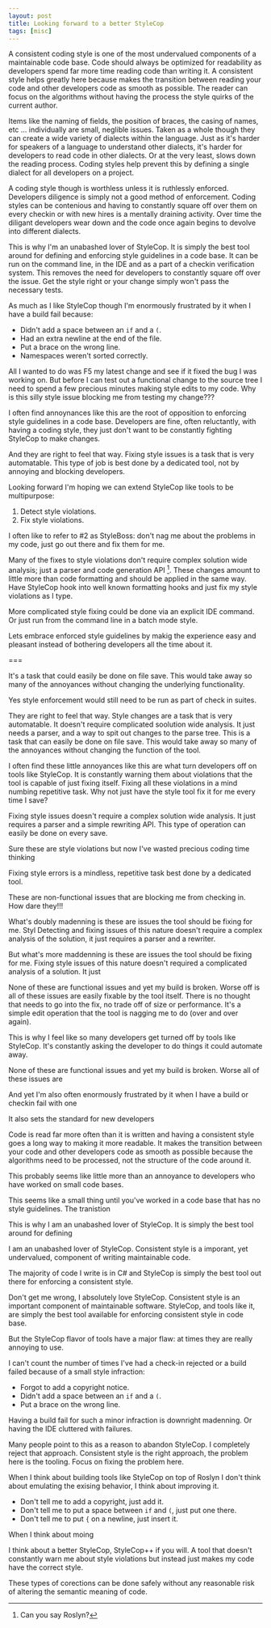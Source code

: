 ```yaml
---
layout: post
title: Looking forward to a better StyleCop
tags: [misc]
---
```

A consistent coding style is one of the most undervalued components of a maintainable code base.  Code should always be optimized for readability as developers spend far more time reading code than writing it.  A consistent style helps greatly here because makes the transition between reading your code and other developers code as smooth as possible.  The reader can focus on the algorithms without having the process the style quirks of the current author.  

Items like the naming of fields, the position of braces, the casing of names, etc ... individually are small, neglible issues.  Taken as a whole though they can create a wide variety of dialects within the language.  Just as it's harder for speakers of a language to understand other dialects, it's harder for developers to read code in other dialects.  Or at the very least, slows down the reading process.  Coding styles help prevent this by defining a single dialect for all developers on a project.

A coding style though is worthless unless it is ruthlessly enforced.  Developers diligence is simply not a good method of enforcement.  Coding styles can be contenious and having to constantly square off over them on every checkin or with new hires is a mentally draining activity.  Over time the diligant developers wear down and the code once again begins to devolve into different dialects.

This is why I'm an unabashed lover of StyleCop.  It is simply the best tool around for defining and enforcing style guidelines in a code base.  It can be run on the command line, in the IDE and as a part of a checkin verification system.  This removes the need for developers to constantly square off over the issue.  Get the style right or your change simply won't pass the necessary tests. 

As much as I like StyleCop though I'm enormously frustrated by it when I have a build fail because:

- Didn't add a space between an `if` and a `(`.
- Had an extra newline at the end of the file. 
- Put a brace on the wrong line. 
- Namespaces weren't sorted correctly. 

All I wanted to do was F5 my latest change and see if it fixed the bug I was working on.  But before I can test out a functional change to the source tree I need to spend a few precious minutes making style edits to my code.  Why is this silly style issue blocking me from testing my change??? 

I often find annoynances like this are the root of opposition to enforcing style guidelines in a code base.  Developers are fine, often reluctantly, with having a coding style, they just don't want to be constantly fighting StyleCop to make changes. 

And they are right to feel that way.  Fixing style issues is a task that is very automatable.  This type of job is best done by a dedicated tool, not by annoying and blocking developers. 

Looking forward I'm hoping we can extend StyleCop like tools to be multipurpose:

1. Detect style violations.
2. Fix style violations.

I often like to refer to #2 as StyleBoss: don't nag me about the problems in my code, just go out there and fix them for me. 

Many of the fixes to style violations don't require complex solution wide analysis; just a parser and code generation API [^1].  These changes amount to little more than code formatting and should be applied in the same way.  Have StyleCop hook into well known formatting hooks and just fix my style violations as I type. 

More complicated style fixing could be done via an explicit IDE command.  Or just run from the command line in a batch mode style.  

Lets embrace enforced style guidelines by makig the experience easy and pleasant instead of bothering developers all the time about it. 

[^1]: Can you say Roslyn? 

===

It's a task that could easily be done on file save.  This would take away so many of the annoyances without changing the underlying functionality.  

Yes style enforcement would still need to be run as part of check in suites.  

They are right to feel that way.  Style changes are a task that is very automatable.  It doesn't require complicated soolution wide analysis.  It just needs a parser, and a way to spit out changes to the parse tree.  This is a task that can easily be done on file save.  This would take away so many of the annoyances without changing the function of the tool. 

I often find these little annoyances like this are what turn developers off on tools like StyleCop.  It is constantly warning them about violations that the tool is capable of just fixing itself.  Fixing all these violations in a mind numbing repetitive task.  Why not just have the style tool fix it for me every time I save?  

Fixing style issues doesn't require a complex solution wide analysis.  It just requires a parser and a simple rewriting API.  This type of operation can easily be done on every save.  

Sure these are style violations but now I've wasted precious coding time thinking 

Fixing style errors is a mindless, repetitive task best done by a dedicated tool. 

These are non-functional issues that are blocking me from checking in.  How dare they!!! 

What's doubly madenning is these are issues the tool should be fixing for me.  Styl
Detecting and fixing issues of this nature doesn't require a complex analysis of the solution, it just requires a parser and a rewriter.  



But what's more maddenning is these are issues the tool should be fixing for me.  Fixing style issues of this nature doesn't required a complicated analysis of a solution.  It just

None of these are functional issues and yet my build is broken.  Worse off is all of these issues are easily fixable by the tool itself.  There is no thought that needs to go into the fix, no trade off of size or performance.  It's a simple edit operation that the tool is nagging me to do (over and over again).  

This is why I feel like so many developers get turned off by tools like StyleCop.  It's constantly asking the developer to do things it could automate away.  

None of these are functional issues and yet my build is broken.  Worse all of these issues are 

And yet I'm also often enormously frustrated by it when I have a build or checkin fail with one 

It also sets the standard for new developers 


Code is read far more often than it is written and having a consistent style goes a long way to making it more readable.  It makes the transition between your code and other developers code as smooth as possible because the algorithms need to be processed, not the structure of the code around it.  



This probably seems like little more than an annoyance to developers who have worked on small code bases.  

This seems like a small thing until you've worked in a code base that has no style guidelines.  The tranistion 

This is why I am an unabashed lover of StyleCop.  It is simply the best tool around for defining 


I am an unabashed lover of StyleCop.  Consistent style is a imporant, yet undervalued, component of writing maintainable code.  

The majority of code I write is in C# and StyleCop is simply the best tool out there for enforcing a consistent style.  

Don't get me wrong, I absolutely love StyleCop.  Consistent style is an important component of maintainable software.  StyleCop, and tools like it, are  simply the best tool available for enforcing consistent style in code base. 

But the StyleCop flavor of tools have a major flaw: at times they are really annoying to use. 

I can't count the number of times I've had a check-in rejected or a build failed because of a small style infraction:

- Forgot to add a copyright notice.
- Didn't add a space between an `if` and a `(`. 
- Put a brace on the wrong line.

Having a build fail for such a minor infraction is downright madenning.  Or having the IDE cluttered with failures. 

Many people point to this as a reason to abandon StyleCop.  I completely reject that approach.  Consistent style is the right approach, the problem here is the tooling.  Focus on fixing the problem here. 

When I think about building tools like StyleCop on top of Roslyn I don't think about emulating the exising behavior, I think about improving it. 

- Don't tell me to add a copyright, just add it. 
- Don't tell me to put a space between `if` and `(`, just put one there.
- Don't tell me to put `{` on a newline, just insert it.

When I think about moing

I think about a better StyleCop, StyleCop++ if you will.  A tool that doesn't constantly warn me about style violations but instead just makes my code have the correct style.  

These types of corections can be done safely without any reasonable risk of altering the semantic meaning of code.  

